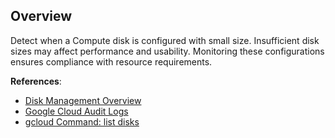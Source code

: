 ## Overview

Detect when a Compute disk is configured with small size. Insufficient disk sizes may affect performance and usability. Monitoring these configurations ensures compliance with resource requirements.

**References**:
- [Disk Management Overview](https://cloud.google.com/compute/docs/disks)
- [Google Cloud Audit Logs](https://cloud.google.com/logging/docs/audit)
- [gcloud Command: list disks](https://cloud.google.com/sdk/gcloud/reference/compute/disks/list)